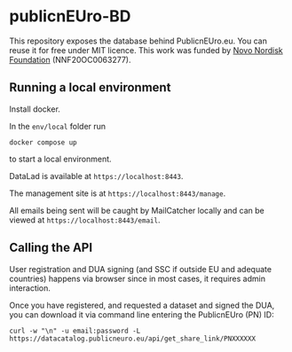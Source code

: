 # publicnEUro-BD

This repository exposes the database behind PublicnEUro.eu. You can reuse it for free under MIT licence.
This work was funded by [Novo Nordisk Foundation](https://novonordiskfonden.dk/en/) (NNF20OC0063277).  

## Running a local environment

Install docker.

In the `env/local` folder run

```
docker compose up
```

to start a local environment.

DataLad is available at `https://localhost:8443`.

The management site is at `https://localhost:8443/manage`.

All emails being sent will be caught by MailCatcher locally and can be viewed at `https://localhost:8443/email`.

## Calling the API

User registration and DUA signing (and SSC if outside EU and adequate countries) happens via browser since in most cases, it requires admin interaction.  

Once you have registered, and requested a dataset and signed the DUA, you can download it via command line entering the PublicnEUro (PN) ID:  

`curl -w "\n" -u email:password -L https://datacatalog.publicneuro.eu/api/get_share_link/PNXXXXXX`
